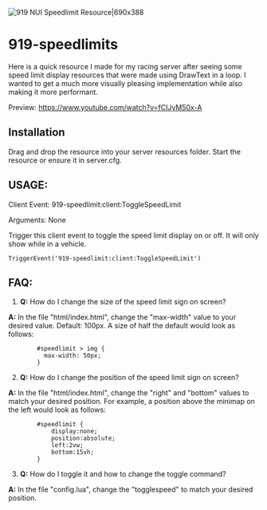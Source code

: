 ![919 NUI Speedlimit Resource|690x388](https://i.imgur.com/eyUi3ED.png)

# 919-speedlimits
Here is a quick resource I made for my racing server after seeing some speed limit display resources that were made using DrawText in a loop. I wanted to get a much more visually pleasing implementation while also making it more performant.</div>

Preview: https://www.youtube.com/watch?v=fCIJyM50x-A

## Installation
Drag and drop the resource into your server resources folder. Start the resource or ensure it in server.cfg.

## USAGE:
Client Event: 919-speedlimit:client:ToggleSpeedLimit

Arguments: None

Trigger this client event to toggle the speed limit display on or off. It will only show while in a vehicle.
```
TriggerEvent('919-speedlimit:client:ToggleSpeedLimit')
```

## FAQ:
1. **Q:** How do I change the size of the speed limit sign on screen?

**A:** In the file "html/index.html", change the "max-width" value to your desired value. Default: 100px. A size of half the default would look as follows:
```
        #speedlimit > img {
          max-width: 50px;
        }
```
2. **Q:** How do I change the position of the speed limit sign on screen?

**A:** In the file "html/index.html", change the "right" and "bottom" values to match your desired position. For example, a position above the minimap on the left would look as follows:
```
        #speedlimit {
            display:none;
            position:absolute;
            left:2vw;
            bottom:15vh;
        }
```

3. **Q:** How do I toggle it and how to change the toggle command?

**A:** In the file "config.lua", change the "togglespeed" to match your desired position.
